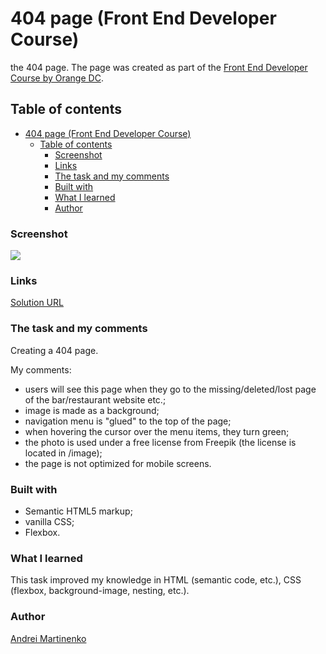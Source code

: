 # 404 page (Front End Developer Course)

the 404 page. The page was created as part of the [Front End Developer Course by Orange DC](https://digitalcenter.orange.md/).

## Table of contents

- [404 page (Front End Developer Course)](#404-page-front-end-developer-course)
  - [Table of contents](#table-of-contents)
    - [Screenshot](#screenshot)
    - [Links](#links)
    - [The task and my comments](#the-task-and-my-comments)
    - [Built with](#built-with)
    - [What I learned](#what-i-learned)
    - [Author](#author)

### Screenshot

![](./images/screenshot.png)

### Links

[Solution URL](#)

### The task and my comments

Creating a 404 page.

My comments:

- users will see this page when they go to the missing/deleted/lost page of the bar/restaurant website etc.;
- image is made as a background;
- navigation menu is "glued" to the top of the page;
- when hovering the cursor over the menu items, they turn green;
- the photo is used under a free license from Freepik (the license is located in /image);
- the page is not optimized for mobile screens.

### Built with

- Semantic HTML5 markup;
- vanilla CSS;
- Flexbox.

### What I learned

This task improved my knowledge in HTML (semantic code, etc.), CSS (flexbox, background-image, nesting, etc.).

### Author

[Andrei Martinenko](https://github.com/AxinitM)
